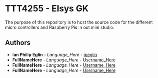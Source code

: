 # TTT4255 - Elsys GK
The purpose of this repository is to host the source code for the different micro controllers and Raspberry Pis in out mini studio.

## Authors

* **Ian Philip Eglin** - *Language_Here* - [ipeglin](https://github.com/ipeglin)
* **FullNameHere** - *Language_Here* - [Username_Here](#)
* **FullNameHere** - *Language_Here* - [Username_Here](#)
* **FullNameHere** - *Language_Here* - [Username_Here](#)